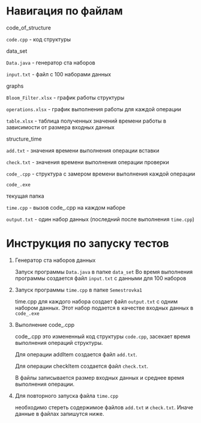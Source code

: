 # **Навигация по файлам**

code_of_structure

`code.cpp` - код структуры

data_set


`Data.java` - генератор ста наборов

`input.txt` - файл с 100 наборами данных

graphs

`Bloom_Filter.xlsx` - график работы структуры

`operations.xlsx` - график выполнения работы
   для каждой операции

`table.xlsx` - таблица полученных значений времени
   работы в зависимости от размера входных данных

structure_time

   `add.txt` - значения времени выполнения операции вставки

   `check.txt` - значения времени выполнения операции проверки

   `code_.cpp` - структура с замером времени выполнения каждой операции

   `code_.exe`

текущая папка

`time.cpp` - вызов code_.cpp на каждом наборе

`output.txt` - один набор данных (последний после выполнения `time.cpp`)

# **Инструкция по запуску тестов**

1. Генератор ста наборов данных
   
   Запуск программы `Data.java` в папке `data_set`
   Во время выполнения программы создается файл `input.txt`
   c данными для 100 наборов

2. Запуск программы `time.cpp` в папке `Semestrovka1`
   
   time.cpp для каждого набора создает файл `output.txt`
   с одним набором данных.
   Этот набор подается в качестве входных данных в `code_.exe`

3. Выполнение code_.cpp
   
   code_.cpp это измененный код структуры `code.cpp`, засекает
   время выполнения операций структуры.
   
   Для операции addItem создается файл `add.txt`.
   
   Для операции checkItem создается файл `check.txt`.
   
   В файлы записывается размер входных данных и среднее время
   выполнения операции.
   
4. Для повторного запуска файла `time.cpp` 

   необходимо стереть содержимое файлов `add.txt` и `check.txt`. Иначе данные
   в файлах запишутся ниже.
   

